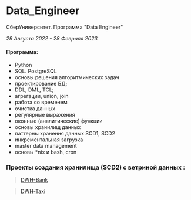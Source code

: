 # Data_Engineer

СберУниверситет. Программа "Data Engineer"  

*29 Августа 2022 -  28 Февраля 2023*

#### Программа:
- Python
- SQL. PostgreSQL 
- основы решения алгоритмических задач 
- проектирование БД;
- DDL, DML, TCL;
- агрегации, union, join
- работа со временем
- очистка данных
- регулярные выражения
- оконные (аналитические) функции
- основы хранилищ данных
- паттерны хранения данных SCD1, SCD2
- инкрементальная загрузка
- master data management
- основы *nix и bash, cron

### Проeкты создания хранилища (SCD2) с ветриной данных :  

> [DWH-Bank](https://github.com/dalv119/Data_Engineer/tree/main/Projects/DWH-Bank)  

> [DWH-Taxi](https://github.com/dalv119/Data_Engineer/tree/main/Projects/DWH-Taxi)

<!--
https://gist.github.com/Jekins/2bf2d0638163f1294637#Parag

Слушатели научатся настраивать и автоматизировать процессы сбора, трансформации, очистки, хранения и первичного анализа данных с помощью SQL и Python на примерах реальных задач, реализует собственный проект! Проект составлен в виде типичного технического задания, которое получает Data Engineer в рамках выполнения своей работы, и позволит участникам курса решить задачу, максимально приближенную к рабочей, с нуля реализовав полноценный ETL процесс.

• проектирование БД;
• обзор DDL, DML, пару слов о TCL;
• агрегации, union, join;
• работа со временем;
• очистка данных;
• регулярные выражения;
• основы Python и SQLite;
• оконные (аналитические) функции;
• основы хранилищ данных;
• паттерны хранения данных;
• инкрементальная загрузка;
• master data management;
• основы *nix и bash, cron.

SQL для работы с данными в DWH
Знать:
базовый синтаксис SQL, методологии и технологии проектирования и использования баз данных, особенности системы управления базами данных, основы проектирования хранилищ данных (DWH), оконные функции, основные методы работы со временем, методы очистки данных, методы инкрементальной загрузки, bash-команды, автоинкремент в Oracle и других СУБД, методы оптимизации запросов, методы построения и автоматизации ETL процесса.

Уметь:
извлекать данные из БД и манипулировать ими с помощью SQL, проектировать DWH, реализовывать оконные аналитические функции, корректно работать со временем в SQL, производить очистку данных, реализовывать автоинкремент, выстраивать и автоматизировать ETL-процесс.

Программирование на языке Python
Знать:
тип языка, типы и структуры данных, понятие переменной, циклы, условные конструкции, функции, принципы работы алгоритмов

Уметь:
решать базовые алгоритмические задачи, загружать и обрабатывать данные (csv, xlsx, txt, json, jpg, etc) с помощью Python и его библиотек, установить Python и библиотеки на ПК


SberUniversity. Program "Data Engineer"
29 August 2022 -  28 February 2023

### Basic module 
*29 August 2022 - 31 October 2022*

[Basic module: home works](https://github.com/Art9050/DataEngineering/tree/main/Basic%20module_home_works "Необязательная подсказка")
#### Topics:
- Python
- SQL

### Profile module
*31 October 2022 – 28 February 2023*

[Profile module: home works](https://github.com/Art9050/DataEngineering/tree/main/home_works "Необязательная подсказка")

[Final Project](https://github.com/Art9050/DataEngineering/tree/main/final_project "Необязательная подсказка")
#### Topics:
+ database design;
+ review of DDL, DML, a few words about TCL;
+ aggregation, union, join;
+ work with time;
+ data cleaning;
+ regular expressions;
+ basics of Python and SQLite;
+ window (analytical) functions;
+ fundamentals of data warehouses;
+ data storage patterns;
+ incremental loading;
+ master data management;
+ basics: *nix, bash, cron

-->
